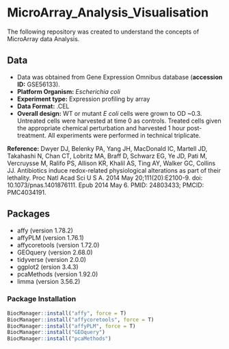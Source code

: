 # MicroArray_Analysis_Visualisation
The following repository was created to understand the concepts of MicroArray data Analysis.

## Data
* Data was obtained from Gene Expression Omnibus database (__accession ID:__ GSE56133).
* __Platform Organism:__ *Escherichia coli*
* __Experiment type:__ Expression profiling by array
* __Data Format:__ .CEL
* __Overall design:__	WT or mutant *E coli* cells were grown to OD ~0.3. Untreated cells were harvested at time 0 as controls. Treated cells given the appropriate chemical perturbation and harvested 1 hour post-treatment. All experiments were performed in technical triplicate.

__Reference:__
Dwyer DJ, Belenky PA, Yang JH, MacDonald IC, Martell JD, Takahashi N, Chan CT, Lobritz MA, Braff D, Schwarz EG, Ye JD, Pati M, Vercruysse M, Ralifo PS, Allison KR, Khalil AS, Ting AY, Walker GC, Collins JJ. Antibiotics induce redox-related physiological alterations as part of their lethality. Proc Natl Acad Sci U S A. 2014 May 20;111(20):E2100-9. doi: 10.1073/pnas.1401876111. Epub 2014 May 6. PMID: 24803433; PMCID: PMC4034191. 

## Packages
* affy (version 1.78.2)
* affyPLM (version 1.76.1)
* affycoretools (version 1.72.0)
* GEOquery (version 2.68.0)
* tidyverse (version 2.0.0)
* ggplot2 (ersion 3.4.3)
* pcaMethods (version 1.92.0)
* limma (version 3.56.2)

### Package Installation
```R
BiocManager::install("affy", force = T)
BiocManager::install("affycoretools", force = T)
BiocManager::install("affyPLM", force = T)
BiocManager::install("GEOquery")
BiocManager::install("pcaMethods")
```
